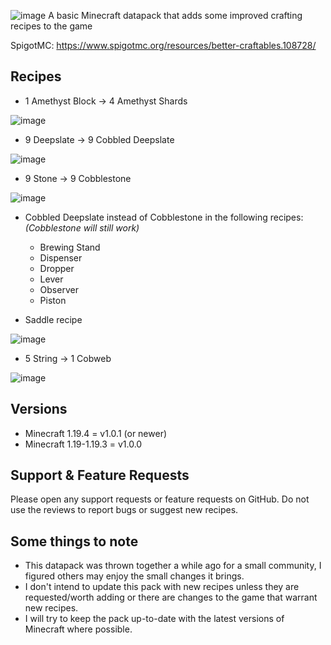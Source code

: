 ![image](https://user-images.githubusercontent.com/24751415/226339670-54719540-97d9-424c-be90-6e2b0e452478.png)
A basic Minecraft datapack that adds some improved crafting recipes to the game

SpigotMC: https://www.spigotmc.org/resources/better-craftables.108728/

## Recipes

* 1 Amethyst Block -> 4 Amethyst Shards

![image](https://user-images.githubusercontent.com/24751415/226324689-260b1d77-63b3-4afe-afb1-cce143a8332f.png)

* 9 Deepslate -> 9 Cobbled Deepslate

![image](https://i.imgur.com/RPojUPe.png)

* 9 Stone -> 9 Cobblestone

![image](https://i.imgur.com/W0BsMUE.png)

* Cobbled Deepslate instead of Cobblestone in the following recipes: *(Cobblestone will still work)*

  * Brewing Stand
  * Dispenser
  * Dropper
  * Lever
  * Observer
  * Piston
  
* Saddle recipe

![image](https://user-images.githubusercontent.com/24751415/226324768-3524ca1b-64d5-4d77-ae7f-79c41739e72c.png)

* 5 String -> 1 Cobweb

![image](https://i.imgur.com/B1CIStT.png)

## Versions
* Minecraft 1.19.4 = v1.0.1 (or newer)
* Minecraft 1.19-1.19.3 = v1.0.0

## Support & Feature Requests
Please open any support requests or feature requests on GitHub. Do not use the reviews to report bugs or suggest new recipes.

## Some things to note
* This datapack was thrown together a while ago for a small community, I figured others may enjoy the small changes it brings.
* I don't intend to update this pack with new recipes unless they are requested/worth adding or there are changes to the game that warrant new recipes.
* I will try to keep the pack up-to-date with the latest versions of Minecraft where possible.
